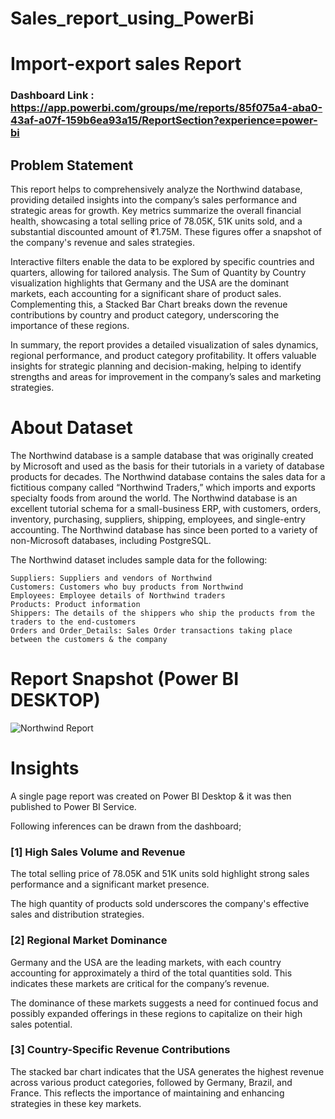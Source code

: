 # Sales_report_using_PowerBi
# Import-export sales Report

### Dashboard Link : https://app.powerbi.com/groups/me/reports/85f075a4-aba0-43af-a07f-159b6ea93a15/ReportSection?experience=power-bi

## Problem Statement

This report helps to comprehensively analyze the Northwind database, providing detailed insights into the company’s sales performance and strategic areas for growth. Key metrics summarize the overall financial health, showcasing a total selling price of 78.05K, 51K units sold, and a substantial discounted amount of ₹1.75M. These figures offer a snapshot of the company's revenue and sales strategies.

Interactive filters enable the data to be explored by specific countries and quarters, allowing for tailored analysis. The Sum of Quantity by Country visualization highlights that Germany and the USA are the dominant markets, each accounting for a significant share of product sales. Complementing this, a Stacked Bar Chart breaks down the revenue contributions by country and product category, underscoring the importance of these regions.

In summary, the report provides a detailed visualization of sales dynamics, regional performance, and product category profitability. It offers valuable insights for strategic planning and decision-making, helping to identify strengths and areas for improvement in the company’s sales and marketing strategies.


# About Dataset
The Northwind database is a sample database that was originally created by Microsoft and used as the basis for their tutorials in a variety of database products for decades. The Northwind database contains the sales data for a fictitious company called “Northwind Traders,” which imports and exports specialty foods from around the world. The Northwind database is an excellent tutorial schema for a small-business ERP, with customers, orders, inventory, purchasing, suppliers, shipping, employees, and single-entry accounting. The Northwind database has since been ported to a variety of non-Microsoft databases, including PostgreSQL.

The Northwind dataset includes sample data for the following:
    
    Suppliers: Suppliers and vendors of Northwind
    Customers: Customers who buy products from Northwind
    Employees: Employee details of Northwind traders
    Products: Product information
    Shippers: The details of the shippers who ship the products from the traders to the end-customers
    Orders and Order_Details: Sales Order transactions taking place between the customers & the company



 
 # Report Snapshot (Power BI DESKTOP)

 
![Northwind Report](https://github.com/RajShinde09/PowerBi-Projects/assets/126142440/5518349d-1140-4bd5-b6d0-428756b98eff)

# Insights

A single page report was created on Power BI Desktop & it was then published to Power BI Service.

Following inferences can be drawn from the dashboard;

### [1] High Sales Volume and Revenue

   The total selling price of 78.05K and 51K units sold highlight strong sales performance and a significant market presence.

The high quantity of products sold underscores the company's effective sales and distribution strategies.


           
### [2] Regional Market Dominance

Germany and the USA are the leading markets, with each country accounting for approximately a third of the total quantities sold. This indicates these markets are critical for the company’s revenue.

The dominance of these markets suggests a need for continued focus and possibly expanded offerings in these regions to capitalize on their high sales potential.  
  
### [3] Country-Specific Revenue Contributions
  
   The stacked bar chart indicates that the USA generates the highest revenue across various product categories, followed by Germany, Brazil, and France. This reflects the importance of maintaining and enhancing strategies in these key markets.


